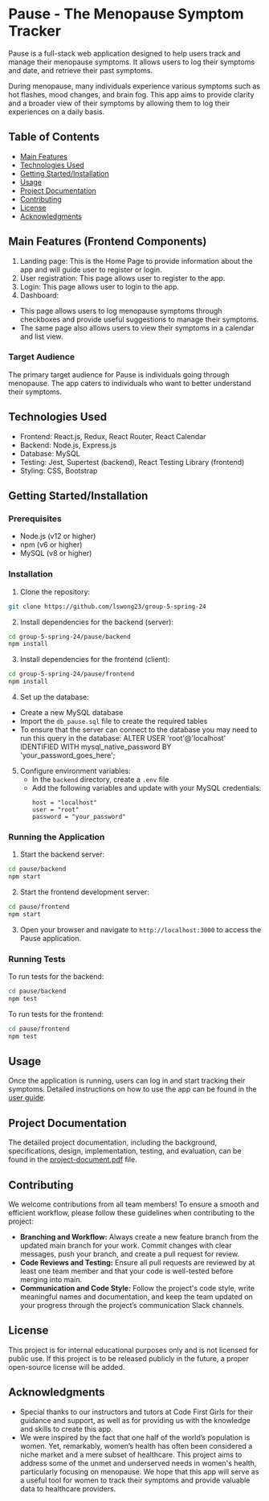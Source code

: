 # Pause - The Menopause Symptom Tracker
Pause is a full-stack web application designed to help users track and manage their menopause symptoms. It allows users to log their symptoms and date, and retrieve their past symptoms. 

During menopause, many individuals experience various symptoms such as hot flashes, mood changes, and brain fog. This app aims to provide clarity and a broader view of their symptoms by allowing them to log their experiences on a daily basis.

## Table of Contents
- [Main Features](https://github.com/lswong23/group-5-spring-24?tab=readme-ov-file#main-features-frontend-components)
- [Technologies Used](https://github.com/lswong23/group-5-spring-24?tab=readme-ov-file#technologies-used)
- [Getting Started/Installation](https://github.com/lswong23/group-5-spring-24?tab=readme-ov-file#getting-startedinstallation)
- [Usage](https://github.com/lswong23/group-5-spring-24?tab=readme-ov-file#usage)
- [Project Documentation](https://github.com/lswong23/group-5-spring-24?tab=readme-ov-file#project-documentation)
- [Contributing](https://github.com/lswong23/group-5-spring-24?tab=readme-ov-file#contributing)
- [License](https://github.com/lswong23/group-5-spring-24?tab=readme-ov-file#license)
- [Acknowledgments](https://github.com/lswong23/group-5-spring-24?tab=readme-ov-file#acknowledgments)

## Main Features (Frontend Components)
1. Landing page: This is the Home Page to provide information about the app and will guide user to register or login.
2. User registration: This page allows user to register to the app.
3. Login: This page allows user to login to the app.
4. Dashboard: 
- This page allows users to log menopause symptoms through checkboxes and provide useful suggestions to manage their symptoms.
- The same page also allows users to view their symptoms in a calendar and list view.

### Target Audience
The primary target audience for Pause is individuals going through menopause. The app caters to individuals who want to better understand their symptoms.

## Technologies Used

- Frontend: React.js, Redux, React Router, React Calendar
- Backend: Node.js, Express.js
- Database: MySQL
- Testing: Jest, Supertest (backend), React Testing Library (frontend)
- Styling: CSS, Bootstrap

## Getting Started/Installation

### Prerequisites

- Node.js (v12 or higher)
- npm (v6 or higher)
- MySQL (v8 or higher)

### Installation

1. Clone the repository:
```bash
git clone https://github.com/lswong23/group-5-spring-24
```

2. Install dependencies for the backend (server):
```bash
cd group-5-spring-24/pause/backend
npm install
```
3. Install dependencies for the frontend (client):
```bash
cd group-5-spring-24/pause/frontend
npm install
```

4. Set up the database:
- Create a new MySQL database
- Import the `db_pause.sql` file to create the required tables
- To ensure that the server can connect to the database you may need to run this query in the database: ALTER USER 'root'@'localhost' IDENTIFIED WITH mysql_native_password BY 'your_password_goes_here'; 

5. Configure environment variables:
   - In the `backend` directory, create a `.env` file
   - Add the following variables and update with your MySQL credentials:
     ```
     host = "localhost"
     user = "root"
     password = "your_password"
     ```

### Running the Application

1. Start the backend server:
```bash
cd pause/backend
npm start
```
2. Start the frontend development server:

```bash
cd pause/frontend
npm start
```
3. Open your browser and navigate to `http://localhost:3000` to access the Pause application.

### Running Tests

To run tests for the backend:
```bash
cd pause/backend
npm test
```

To run tests for the frontend:
```bash
cd pause/frontend
npm test
```
## Usage
Once the application is running, users can log in and start tracking their symptoms. Detailed instructions on how to use the app can be found in the [user guide](USER_GUIDE.md).

## Project Documentation

The detailed project documentation, including the background, specifications, design, implementation, testing, and evaluation, can be found in the [project-document.pdf](https://github.com/lswong23/group-5-spring-24/blob/main/Documentation.pdf) file.


## Contributing
We welcome contributions from all team members! To ensure a smooth and efficient workflow, please follow these guidelines when contributing to the project:
- **Branching and Workflow:** Always create a new feature branch from the updated main branch for your work. Commit changes with clear messages, push your branch, and create a pull request for review.
- **Code Reviews and Testing:** Ensure all pull requests are reviewed by at least one team member and that your code is well-tested before merging into main.
- **Communication and Code Style:** Follow the project's code style, write meaningful names and documentation, and keep the team updated on your progress through the project’s communication Slack channels.

## License

This project is for internal educational purposes only and is not licensed for public use. If this project is to be released publicly in the future, a proper open-source license will be added.

## Acknowledgments

- Special thanks to our instructors and tutors at Code First Girls for their guidance and support, as well as for providing us with the knowledge and skills to create this app.
- We were inspired by the fact that one half of the world’s population is women. Yet, remarkably, women’s health has often been considered a niche market and a mere subset of healthcare. This project aims to address some of the unmet and underserved needs in women's health, particularly focusing on menopause. We hope that this app will serve as a useful tool for women to track their symptoms and provide valuable data to healthcare providers.




